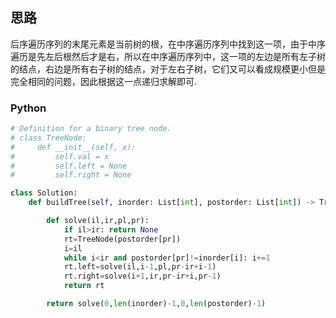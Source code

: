 ## 思路

后序遍历序列的末尾元素是当前树的根，在中序遍历序列中找到这一项，由于中序遍历是先左后根然后才是右，所以在中序遍历序列中，这一项的左边是所有左子树的结点，右边是所有右子树的结点，对于左右子树，它们又可以看成规模更小但是完全相同的问题，因此根据这一点递归求解即可.

### Python

```python
# Definition for a binary tree node.
# class TreeNode:
#     def __init__(self, x):
#         self.val = x
#         self.left = None
#         self.right = None

class Solution:
    def buildTree(self, inorder: List[int], postorder: List[int]) -> TreeNode:

        def solve(il,ir,pl,pr):
            if il>ir: return None
            rt=TreeNode(postorder[pr])
            i=il
            while i<ir and postorder[pr]!=inorder[i]: i+=1
            rt.left=solve(il,i-1,pl,pr-ir+i-1)
            rt.right=solve(i+1,ir,pr-ir+i,pr-1)
            return rt

        return solve(0,len(inorder)-1,0,len(postorder)-1)
```

